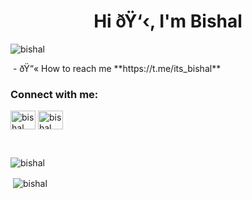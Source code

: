 <h1 align="center">Hi ðŸ‘‹, I'm Bishal</h1>
<p align="left"> <img src="https://komarev.com/ghpvc/
username=bishal&label=Profile%20views&color=0e75b6&style=flat" alt="bishal" /> </p>
 - ðŸ“« How to reach me **https://t.me/its_bishal**
 <h3 align="left">Connect with me:</h3>
<p align="left">
<a href="https://twitter.com/TheBishalDas" target="blank"><img align="center" src="https:/
raw.githubusercontent.com/rahuldkjain/github-profile-readme-generator/master/src/images
icons/Social/twitter.svg" alt="bishal" height="30" width="40" /></a>
<a href="https://instagram.com/bishalll_das" target="blank"><img align="center" src="https:/
raw.githubusercontent.com/rahuldkjain/github-profile-readme-generator/master/src/images
icons/Social/instagram.svg" alt="bishal" height="30" width="40" /></a>
</p>
 <p><img align="left" src="https://github-readme-stats.vercel.app/api/top-langs
username=bishal&show_icons=true&locale=en&layout=compact" alt="bishal" /></p>
 <p>&nbsp;<img align="center" src="https://github-readme-stats.vercel.app/api
username=bishal&show_icons=true&locale=en" alt="bishal" /></p>
